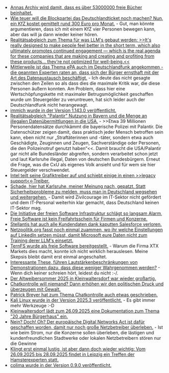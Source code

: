 * [Annas Archiv wird damit, dass es über 53000000 freie Bücher beinhaltet.](https://de.annas-archive.org/)
* [Wie teuer will die Blockpartei das Deutschlandticket noch machen? Nun, ein KfZ kostet gemittelt rund 300 Euro pro Monat.](https://tuxproject.de/blog/2025/09/architects-chandelier-browser-gegen-den-weltfrieden/) - Gut, man könnte argumentieren, dass ich mit einem KfZ vier Personen bewegen kann, aber das will ja dann wieder keiner hören.
* [Realitätsabgleich zum Thema für was LLM's gebaut werden: >>It's really designed to make people feel better in the short term, which also ultimately promotes continued engagement — which is the real agenda for these companies that are making and creating and profiting from these products... they're not optimized for well-being.<<](https://futurism.com/chatgpt-marriages-divorces)
* [Mittlerweile ist das Thema ePA auch im Deutschlandfunk angekommen - die geannten Experten raten an, dass sich der Bürger ernsthaft mit der Art des Datenaustausch beschäftigt.](https://www.deutschlandfunk.de/elektronische-patientenakte-vorteile-nachteile-kritik-widerspruch-100.html) - Ich deute das nicht gesagte zwischen den Zeilen so als dass dies die maximale Kritik war, die diese Personen äußern konnten. Am Problem, dass hier eine Wertschöpfungskette mit maximaler Betrugsmöglichkeit geschaffen wurde um Steuergelder zu veruntreuen, hat sich leider auch der Deutschlandfunk nicht herangewagt.
* [immich wurde in der Version 1.143.0 veröffentlicht.](https://github.com/immich-app/immich/releases/tag/v1.143.0)
* [Realitätsabgleich "Palantir" Nutzung in Bayern und die Menge an illegalen Datenübermittlungen in die USA.](https://netzpolitik.org/2025/automatisierte-datenanalyse-palantir-gesetze-missachten-vorgaben-aus-karlsruhe/) - >>Etwa 39 Millionen Personendatensätze durchkämmt die bayerische Polizei mit Palantir. Die Datenschützer zeigen damit, dass praktisch jeder Mensch betroffen sein kann, eben nicht nur „Straftäterinnen und -täter, sondern etwa auch Geschädigte, Zeuginnen und Zeugen, Sachverständige oder Personen, die den Polizeinotruf genutzt haben“<<. Damit braucht die USA/Palantir gar nicht alle Bundesländer abgreifen, sondern verarbeitet schon jetzt und laut Karlsruhe illegal, Daten von deutschen Bundesbürgern. Erneut die Frage, was die CxU als eigenes Volk ansieht und für wem sie hier Steuergelder verschwendet.
* [Intel teilt seine Grafiktreiber auf und schiebt einige in einen >>legacy support<<-Treiber.](https://www.3dcenter.org/news/news-des-22-september-2025)
* [Schade, hier hat Karlsruhe, meiner Meinung nach, gepatzt. Statt Sicherheitsprobleme zu melden, muss man in Deutschland wegsehen und weitergehen.](https://www.kuketz-blog.de/modern-solution-bundesverfassungsgerich-bestaetigt-wegsehen-ist-sicherer-als-aufdecken/) - Damit wird Zivilcourage im IT-Sektor nicht gefördert und dem IT-Personal weiterhin klar gemacht, dass Deutschland keinen IT-Sektor mag.
* [Die Initiative der freien Software Infrastruktur schlägt so langsam Alarm, Freie Software ist kein Freifahrtsschein für Firmen und Konzerne.](https://openssf.org/blog/2025/09/23/open-infrastructure-is-not-free-a-joint-statement-on-sustainable-stewardship/)
* [Stellantis hat auch alle Kundendaten dank kaputten Salesforce verloren.](https://www.bleepingcomputer.com/news/security/automaker-giant-stellantis-confirms-data-breach-after-salesforce-hack/)
* [Netzpolitik.org fasst noch einmal zuammen, wo ihr welche Einstellungen auf LinkedIn setzen müsst, damit Microsoft eure Daten nicht zum Training derer LLM's einsetzt.](https://netzpolitik.org/2025/opt-out-anleitung-so-verhinderst-du-dass-linkedin-mit-deinen-daten-ki-trainiert/)
* [TernFS wurde als freie Software bereitgestellt.](https://www.phoronix.com/news/TernFS-File-System-Open-Source) - Warum die Firma XTX Markets dies macht, konnte ich nicht wirklich herauslesen. Meine Skepsis bleibt damit erst einmal angeschaltet.
* [Interessante These, führen Lautstärkenbeschränkungen von Demonstrationen dazu, dass diese weniger Wahrgenommen werden?](https://netzpolitik.org/2025/demonstrationen-wie-laermschutz-die-versammlungsfreiheit-beschraenkt/) - Wenn dich keiner schreien hört, leidest du nicht :-/.
* [Der Altweibersommer 2025 in Kleinwaltersdorf war wieder großartig.](https://kleinwaltersdorf.de/index.php/2025/09/23/rueckblick-29-altweibersommer-2025/)
* [Chatkontrolle will niemand? Dann erhöhen wir den politischen Druck und überzeugen mit Gewalt.](https://netzpolitik.org/2025/internes-protokoll-daenemark-will-chatkontrolle-durchdruecken/)
* [Patrick Breyer hat zum Thema Chatkontrolle auch etwas geschrieben.](https://www.patrick-breyer.de/ex-europaabgeordneter-breyer-entlarvt-desinformationskampagne-zur-durchsetzung-der-chatkontrolle/)
* [Kali Linux wurde in der Version 2025.3 veröffentlicht.](https://www.bleepingcomputer.com/news/security/kali-linux-20253-released-with-10-new-tools-wifi-enhancements/) - Es gibt immer mehr Werkzeuge :-D
* [Kleinwaltersdorf lädt zum 26.09.2025 eine Dokumentation zum Thema "20 Jahre Bürgerhaus" ein.](https://kleinwaltersdorf.de/index.php/2025/09/24/vortragsabend-20-jahre-buergerhaus/)
* [Nein? Doch! Oh? Der europäische Digital Networks Act ist dafür geschaffen worden, damit nur noch große Netzbetreiber überleben.](https://netzpolitik.org/2025/digital-networks-act-kleine-anbieter-grosse-sorgen/) - Ist wie beim Strom, nur die Konzerne sollen überleben, die lästigen und kundenfreundlichen Stadtwerke oder lokalen Netzbetreibern stören nur die Gewinne
* [Klingt erst einmal lustig, ist aber dann doch wieder wichtig: Vom 26.09.2025 bis 28.09.2025 findet in Leipzig ein Treffen der Hamsterexperten statt.](https://sachsen.nabu.de/news/2025/36598.html)
* [colima wurde in der Version 0.9.0 veröffentlicht.](https://github.com/abiosoft/colima/releases/tag/v0.9.0)
